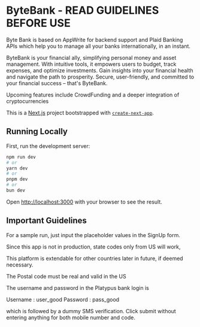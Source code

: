 # ByteBank - READ GUIDELINES BEFORE USE
Byte Bank is based on AppWrite for backend support and Plaid Banking APIs which help you to manage all your banks internationally, in an instant. 

ByteBank is your financial ally, simplifying personal money and asset management. With intuitive tools, it empowers users to budget, track expenses, and optimize investments. Gain insights into your financial health and navigate the path to prosperity. Secure, user-friendly, and committed to your financial success – that's ByteBank.

Upcoming features include CrowdFunding and a deeper integration of cryptocurrencies

This is a [Next.js](https://nextjs.org/) project bootstrapped with [`create-next-app`](https://github.com/vercel/next.js/tree/canary/packages/create-next-app).

## Running Locally

First, run the development server:

```bash
npm run dev
# or
yarn dev
# or
pnpm dev
# or
bun dev
```

Open [http://localhost:3000](http://localhost:3000) with your browser to see the result.

## Important Guidelines

For a sample run, just input the placeholder values in the SignUp form. 

Since this app is not in production, state codes only from US will work, 

This platform is extendable for other countries later in future, if deemed necessary. 

The Postal code must be real and valid in the US

The username and password in the Platypus bank login is 

Username : user_good 
Password : pass_good

which is followed by a dummy SMS verification. 
Click submit without entering anything for both mobile number and code.
